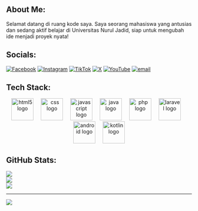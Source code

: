 ## About Me:
Selamat datang di ruang kode saya. Saya seorang mahasiswa yang antusias dan sedang aktif belajar di Universitas Nurul Jadid, siap untuk mengubah ide menjadi proyek nyata!


## Socials:
[![Facebook](https://img.shields.io/badge/Facebook-%231877F2.svg?logo=Facebook&logoColor=white)](https://facebook.com/QudusAlAdnan) [![Instagram](https://img.shields.io/badge/Instagram-%23E4405F.svg?logo=Instagram&logoColor=white)](https://instagram.com/qudus_adnan) [![TikTok](https://img.shields.io/badge/TikTok-%23000000.svg?logo=TikTok&logoColor=white)](https://tiktok.com/@@qudusaladnann) [![X](https://img.shields.io/badge/X-black.svg?logo=X&logoColor=white)](https://x.com/@qudusss) [![YouTube](https://img.shields.io/badge/YouTube-%23FF0000.svg?logo=YouTube&logoColor=white)](https://youtube.com/@@qudusaladnan) [![email](https://img.shields.io/badge/Email-D14836?logo=gmail&logoColor=white)](mailto:qudusaladnan@gmail.com) 

## Tech Stack:

<div align="center">
  <img src="https://cdn.jsdelivr.net/gh/devicons/devicon/icons/html5/html5-original.svg" height="60" alt="html5 logo"  />
  <img width="12" />
  <img src="https://cdn.jsdelivr.net/gh/devicons/devicon/icons/css3/css3-original.svg" height="60" alt="css logo"  />
  <img width="12" />
  <img src="https://cdn.jsdelivr.net/gh/devicons/devicon/icons/javascript/javascript-original.svg" height="60" alt="javascript logo"  />
  <img width="12" />
  <img src="https://cdn.jsdelivr.net/gh/devicons/devicon/icons/java/java-original.svg" height="60" alt="java logo"  />
  <img width="12" />
  <img src="https://cdn.jsdelivr.net/gh/devicons/devicon/icons/php/php-original.svg" height="60" alt="php logo"  />
  <img width="12" />
  <img src="https://cdn.jsdelivr.net/gh/devicons/devicon/icons/laravel/laravel-original.svg" height="60" alt="laravel logo"  />
  <img width="12" />
  <img src="https://cdn.jsdelivr.net/gh/devicons/devicon/icons/android/android-original.svg" height="60" alt="android logo"  />
  <img width="12" />
  <img src="https://cdn.jsdelivr.net/gh/devicons/devicon/icons/kotlin/kotlin-original.svg" height="60" alt="kotlin logo"  />
</div>

## GitHub Stats:
![](https://github-readme-stats.vercel.app/api?username=qudusAl&theme=neon&hide_border=true&include_all_commits=true&count_private=true)<br/>
![](https://nirzak-streak-stats.vercel.app/?user=qudusAl&theme=neon&hide_border=true)<br/>
![](https://github-readme-stats.vercel.app/api/top-langs/?username=qudusAl&theme=neon&hide_border=true&include_all_commits=true&count_private=true&layout=compact)

---
[![](https://visitcount.itsvg.in/api?id=qudusAl&icon=0&color=1)](https://visitcount.itsvg.in)

